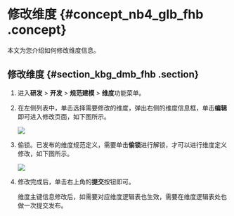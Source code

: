 # 修改维度 {#concept_nb4_glb_fhb .concept}

本文为您介绍如何修改维度信息。

## 修改维度 {#section_kbg_dmb_fhb .section}

1.  进入**研发** \> **开发** \> **规范建模** \> **维度**功能菜单。
2.  在左侧列表中，单击选择需要修改的维度，弹出右侧的维度信息框，单击**编辑**即可进入修改页面，如下图所示。

    ![](http://static-aliyun-doc.oss-cn-hangzhou.aliyuncs.com/assets/img/149630/156134685041542_zh-CN.png)

3.  偷锁。已发布的维度规范定义，需要单击**偷锁**进行解锁，才可以进行维度定义修改，如下图所示。

    ![](http://static-aliyun-doc.oss-cn-hangzhou.aliyuncs.com/assets/img/149630/156134685141544_zh-CN.png)

4.  修改完成后，单击右上角的**提交**按钮即可。

    维度主键信息修改后，如需要对应维度逻辑表也生效，需要在维度逻辑表处也做一次提交发布。


